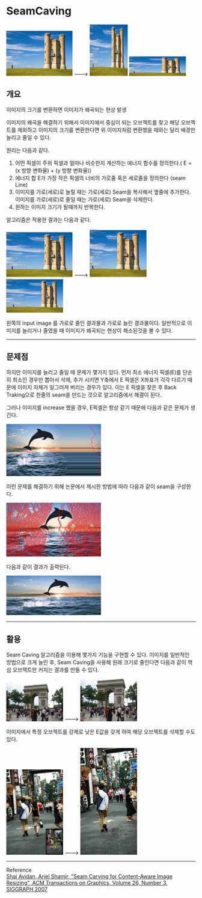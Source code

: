 # SeamCaving

<p float="left">
<img src="/seam_caving/image/use image/input.jpg" width="35%" height="35%" title="input image" alt="input image"></img>  --->  
<img src="/seam_caving/image/use image/가로변환.jpg" width="20%" height="20%" title="가로변환" alt="가로변환"></img>
<img src="/seam_caving/image/use image/세로변환.jpg" width="30%" height="30%" title="세로변환" alt="세로변환"></img><br/>
</p>

## 개요

이미지의 크기를 변환하면 이미지가 왜곡되는 현상 발생   
   
이미지의 왜곡을 해결하기 위해서 이미지에서 중심이 되는 오브젝트를 찾고 해당 오브젝트를 제외하고 이미지의 크기를 변환한다면 
위 이미지처럼 변환했을 때와는 달리 배경만 늘리고 줄일 수 있다.

원리는 다음과 같다.

1. 어떤 픽셀이 주위 픽셀과 얼마나 비슷한지 계산하는 에너지 함수를 정의한다.( E = (x 방향 변화율) + (y 방향 변화율))
2. 에너지 합 E가 가장 작은 픽셀의 너비의 가로줄 혹은 세로줄을 정의한다 (seam Line)
3. 이미지를 가로(세로)로 늘릴 때는 가로(세로) Seam을 복사해서 옆줄에 추가한다. 이미지를 가로(세로)로 줄일 때는 가로(세로) Seam을 삭제한다.
4. 원하는 이미지 크기가 될때까지 반복한다.

알고리즘은 적용한 결과는 다음과 같다.

<p float="left">
<img src="/seam_caving/image/use image/input.jpg" width="35%" height="35%" title="input image" alt="input image"></img>  --->  
<img src="/seam_caving/image/use image/seamcarving decrease.JPG" width="30%" height="30%" title="decrease" alt="decrease"></img>
<img src="/seam_caving/image/use image/seamcarving increase.JPG" width="30%" height="30%" title="increase" alt="increase"></img><br/>
</p>

왼쪽의 input image 를 가로로 줄인 결과물과 가로로 늘린 결과물이다. 일반적으로 이미지를 늘리거나 줄였을 때 이미지가 왜곡되는 현상이 해소된것을 볼 수 있다.

---------------------------------------------------------------------

## 문제점

하지만 이미지를 늘리고 줄일 때 문제가 몇가지 있다.
먼저 최소 에너지 픽셀(E)를 단순히 최소인 경우만 뽑아서 삭제, 추가 시키면 Y축에서 E 픽셀은 X좌표가 각각 다르기 때문에 이미지 자체가 일그러져 버리는 경우가 있다.
이는 E 픽셀을 찾은 후 Back Traking으로 한줄의 seam을 만드는 것으로 알고리즘에서 해결이 된다.

그러나 이미지를 increase 했을 경우, E픽셀은 항상 같기 때문에 다음과 같은 문제가 생긴다.

<img src="/seam_caving/image/dolphin/dolphin2.png" width="50%" height="50%" title="dolphin2" alt="dolphin2"></img><br/>

이런 문제를 해결하기 위해 논문에서 제시한 방법에 따라 다음과 같이 seam을 구성한다.

<img src="/seam_caving/image/dolphin/dolphin3.png" width="50%" height="50%" title="dolphin3" alt="dolphin3"></img><br/>

다음과 같이 결과가 출력된다.

<img src="/seam_caving/image/dolphin/dolphin5.png" width="50%" height="50%" title="dolphin5" alt="dolphin5"></img><br/>

----------------------------------------------------------------------

## 활용

Seam Caving 알고리즘을 이용해 몇가지 기능을 구현할 수 있다.
이미지를 일반적인 방법으로 크게 늘린 후, Seam Caving을 사용해 원래 크기로 줄인다면 다음과 같이 핵심 오브젝트만 커지는 결과를 만들 수 있다.

<p float="left">
<img src="/seam_caving/image/increase object/increase object1.png" width="30%" height="30%" title="increase object1" alt="increase object1"></img>  --->  
<img src="/seam_caving/image/increase object/increase object2.png" width="30%" height="30%" title="increase object2" alt="increase object2"></img><br/>
</p>


이미지에서 특정 오브젝트를 강제로 낮은 E값을 갖게 하여 해당 오브젝트를 삭제할 수도 있다.
<p float="left">
<img src="/seam_caving/image/remove object/remove object1.png" width="30%" height="30%" title="remove object1" alt="remove object1"></img>  --->  
<img src="/seam_caving/image/remove object/remove object2.png" width="30%" height="30%" title="remove object2" alt="remove object2"></img><br/>
</p>

----------------------------------------------------------------------

Reference   
[Shai Avidan, Ariel Shamir, "Seam Carving for Content-Aware Image Resizing", ACM Transactions on Graphics, Volume 26, Number 3, SIGGRAPH 2007](https://perso.crans.org/frenoy/matlab2012/seamcarving.pdf)
